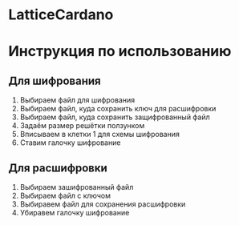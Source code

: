 # LatticeCardano
# Инструкция по использованию 
## Для шифрования 
1. Выбираем файл для шифрования
2. Выбираем файл, куда сохранить ключ для расшифровки 
3. Выбираем файл, куда сохранить защифрованный файл
4. Задаём размер решётки ползунком
5. Вписываем в клетки 1 для схемы шифрования
6. Ставим галочку шифрование
## Для расшифровки
1. Выбираем зашифрованный файл
2. Выбираем файл с ключом
3. Выбиравем файл для сохранения расшифровки
4. Убиравем галочку шифрование
